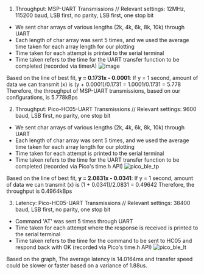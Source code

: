 1. Throughput: MSP-UART Transmissions
// Relevant settings: 12MHz, 115200 baud, LSB first, no parity, LSB first, one stop bit
- We sent char arrays of various lengths (2k, 4k, 6k, 8k, 10k) through UART
- Each length of char array was sent 5 times, and we used the average time taken for each array length for our plotting
- Time taken for each attempt is printed to the serial terminal
- Time taken refers to the time for the UART transfer function to be completed (recorded via timerA)
![image](https://user-images.githubusercontent.com/98366701/204077869-77825e93-bb2d-47c6-92d2-1cfe3ff21543.png)

Based on the line of best fit, **y = 0.1731x - 0.0001**:
  If y = 1 second, amount of data we can transmit (x) is
    (y + 0.0001)/0.1731 = 1.0001/0.1731 = 5.778
Therefore, the throughput of MSP-UART transmissions, based on our configurations, is 5.778kBps

2. Throughput: Pico-HC05-UART Transmissions
// Relevant settings: 9600 baud, LSB first, no parity, one stop bit
- We sent char arrays of various lengths (2k, 4k, 6k, 8k, 10k) through UART
- Each length of char array was sent 5 times, and we used the average time taken for each array length for our plotting
- Time taken for each attempt is printed to the serial terminal
- Time taken refers to the time for the UART transfer function to be completed (recorded via Pico's time.h API)
![pico_ble_tp](https://user-images.githubusercontent.com/81850188/204078885-03c767d0-8c70-44a3-a681-62db510ab8a0.png)

Based on the line of best fit, **y = 2.0831x - 0.0341**:
  If y = 1 second, amount of data we can transmit (x) is
    (1 + 0.0341)/2.0831 = 0.49642
Therefore, the throughput is 0.4964kBps

3. Latency: Pico-HC05-UART Transmissions
// Relevant settings: 38400 baud, LSB first, no parity, one stop bit
- Command 'AT' was sent 5 times through UART
- Time taken for each attempt where the response is received is printed to the serial terminal
- Time taken refers to the time for the command to be sent to HC05 and respond back with OK (recorded via Pico's time.h API)
![pico_ble_lt](https://user-images.githubusercontent.com/81850188/204079517-95f66838-d6bf-4854-be49-8771bc06a58d.png)

Based on the graph,
  The average latency is 14.0164ms and transfer speed could be slower or faster based on a variance of 1.88us.
